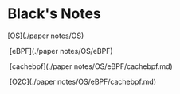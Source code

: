 # Black's Notes

[OS](./paper notes/OS)

​	[eBPF](./paper notes/OS/eBPF)

​		[cachebpf](./paper notes/OS/eBPF/cachebpf.md)

​		[O2C](./paper notes/OS/eBPF/cachebpf.md)